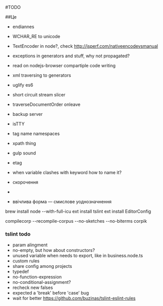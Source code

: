
#TODO


##Це
- endiannes
- WCHAR_RE to unicode
- TextEncoder in node?, check http://jsperf.com/nativeencodevsmanual
- exceptions in generators and stuff, why not propagated?
- read on nodejs-browser compartiple code writing
- xml traversing to generators
- uglify es6
- short circuit stream slicer
- traverseDocumentOrder onleave
- backup server
- isTTY
- tag name namespaces
- xpath thing
- gulp sound
- etag
- when variable clashes with keyword how to name it?


- скорочення
- <supplied>
- ввічлива форма — смислове уоднозначнення


brew install node --with-full-icu
ext install tslint
ext install EditorConfig

compilecorp --recompile-corpus --no-sketches --no-biterms corpik

### tslint todo
- param alingment
- no-empty, but how about constructors?
- unused variable when needs to export, like in business.node.ts
- custom rules
- share config among projects
- typedef
- no-function-expression
- no-conditional-assignment?
- recheck new falses
- expected a 'break' before 'case' bug
- wait for better https://github.com/buzinas/tslint-eslint-rules
